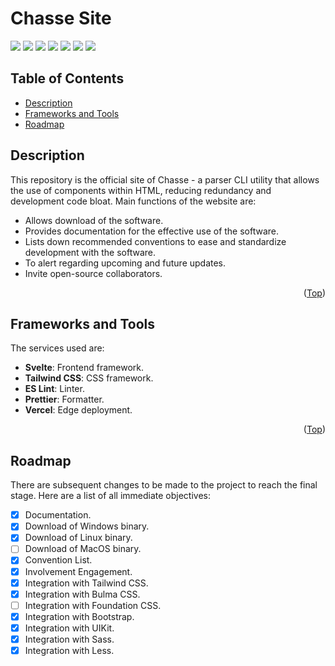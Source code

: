 # Chasse Site

<div id="top"></div>
<span>
    <img src="https://img.shields.io/badge/SvelteKit-FF3E00?style=for-the-badge&logo=Svelte&logoColor=white" />
    <img src="https://img.shields.io/badge/Tailwind_CSS-38B2AC?style=for-the-badge&logo=tailwind-css&logoColor=white" />
    <img src="https://img.shields.io/badge/postcss-DD3A0A?style=for-the-badge&logo=postcss&logoColor=white" />
    <img src="https://img.shields.io/badge/eslint-3A33D1?style=for-the-badge&logo=eslint&logoColor=white" />
    <img src="https://img.shields.io/badge/prettier-1A2C34?style=for-the-badge&logo=prettier&logoColor=F7BA3E" />
    <img src="https://img.shields.io/badge/Vite-B73BFE?style=for-the-badge&logo=vite&logoColor=FFD62E" />
    <img src="https://img.shields.io/badge/Vercel-000000?style=for-the-badge&logo=vercel&logoColor=white" />
</span>


## Table of Contents

-   [Description](#description)
-   [Frameworks and Tools](#frameworks-and-tools)
-   [Roadmap](#roadmap)


## Description

This repository is the official site of Chasse - a parser CLI utility that allows the use of components within HTML, reducing redundancy and development code bloat. Main functions of the website are:

-   Allows download of the software.
-   Provides documentation for the effective use of the software.
-   Lists down recommended conventions to ease and standardize development with the software.
-   To alert regarding upcoming and future updates.
-   Invite open-source collaborators.

<p align="right">(<a href="#top">Top</a>)</p>


## Frameworks and Tools

The services used are:

-   **Svelte**: Frontend framework.
-   **Tailwind CSS**: CSS framework.
-   **ES Lint**: Linter.
-   **Prettier**: Formatter.
-   **Vercel**: Edge deployment.

<p align="right">(<a href="#top">Top</a>)</p>


## Roadmap

There are subsequent changes to be made to the project to reach the final stage. Here are a list of all immediate objectives:

-   [x] Documentation.
-   [x] Download of Windows binary.
-   [x] Download of Linux binary.
-   [ ] Download of MacOS binary.
-   [x] Convention List.
-   [x] Involvement Engagement.
-   [x] Integration with Tailwind CSS.
-   [x] Integration with Bulma CSS.
-   [ ] Integration with Foundation CSS.
-   [x] Integration with Bootstrap.
-   [x] Integration with UIKit.
-   [x] Integration with Sass.
-   [x] Integration with Less.
